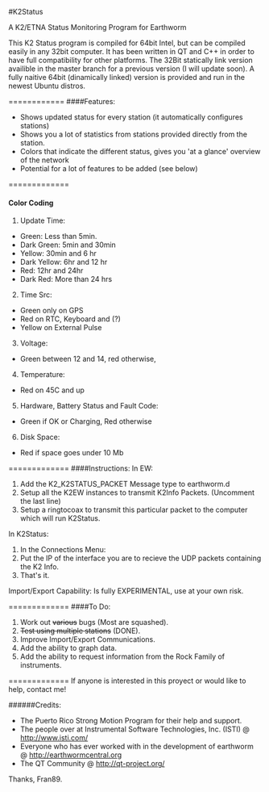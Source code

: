 #K2Status

A K2/ETNA Status Monitoring Program for Earthworm

This K2 Status program is compiled for 64bit Intel, but can be compiled easily 
in any 32bit computer. It has been written in QT and C++ in order to have full 
compatibility for other platforms. The 32Bit statically link version availible
in the master branch for a previous version (I will update soon). A fully naitive 
64bit (dinamically linked) version is provided and run in the newest Ubuntu distros. 

============
####Features:
* Shows updated status for every station (it automatically configures stations)
* Shows you a lot of statistics from stations provided directly from the station.
* Colors that indicate the different status, gives you 'at a glance' overview of the network
* Potential for a lot of features to be added (see below)

=============
#### Color Coding

1. Update Time:
  * Green: Less than 5min.
  * Dark Green: 5min and 30min
  * Yellow: 30min and 6 hr
  * Dark Yellow: 6hr and 12 hr
  * Red: 12hr and 24hr
  * Dark Red: More than 24 hrs
2. Time Src:
  * Green only on GPS
  * Red on RTC, Keyboard and (?)
  * Yellow on External Pulse
3. Voltage:
  * Green between 12 and 14, red otherwise,
4. Temperature:
  * Red on 45C and up
5. Hardware, Battery Status and Fault Code:
  * Green if OK or Charging, Red otherwise
6. Disk Space:
  * Red if space goes under 10 Mb

=============
####Instructions:
In EW:

1. Add the K2_K2STATUS_PACKET Message type to earthworm.d
2. Setup all the K2EW instances to transmit K2Info Packets. (Uncomment the last line) 
3. Setup a ringtocoax to transmit this particular packet to the computer which will run K2Status.

In K2Status:

1. In the Connections Menu:
2. Put the IP of the interface you are to recieve the UDP packets containing the K2 Info.
3. That's it.

Import/Export Capability: Is fully EXPERIMENTAL, use at your own risk.

=============
####To Do:
1. Work out ~~various~~ bugs (Most are squashed).
2. ~~Test using multiple stations~~ (DONE).
3. Improve Import/Export Communications.
4. Add the ability to graph data.
5. Add the ability to request information from the Rock Family of instruments.

=============
If anyone is interested in this proyect or would like to help, contact me!

######Credits:
* The Puerto Rico Strong Motion Program for their help and support.
* The people over at Instrumental Software Technologies, Inc. (ISTI) @ http://www.isti.com/
* Everyone who has ever worked with in the development of earthworm @ http://earthwormcentral.org
* The QT Community @ http://qt-project.org/


Thanks,
Fran89.

